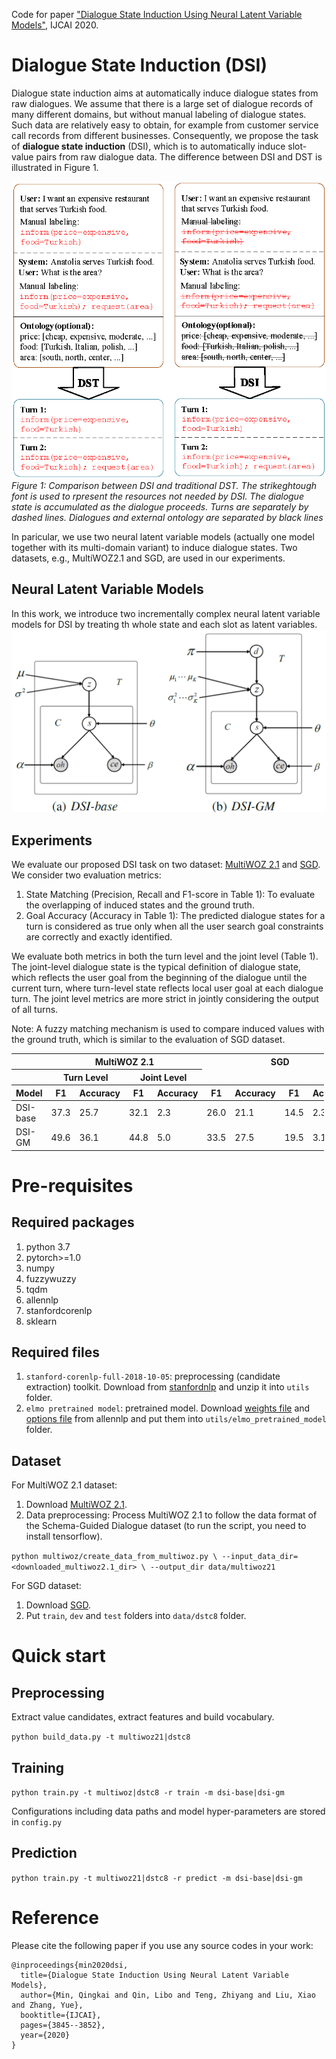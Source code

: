 Code for paper ["Dialogue State Induction Using Neural Latent Variable Models"](https://www.ijcai.org/Proceedings/2020/0532.pdf), IJCAI 2020.
# Dialogue State Induction (DSI)
Dialogue state induction aims at automatically induce dialogue states from raw dialogues. We assume that there is a large set of dialogue records of many different domains, but without manual labeling of dialogue states. Such data are relatively easy to obtain, for example from customer service call records from different businesses. Consequently, we propose the task of **dialogue state induction** (DSI), which is to automatically induce slot-value pairs from raw dialogue data.
The difference between DSI and DST is illustrated in Figure 1.

![DSIvsDST](DSIvsDST.png)
*Figure 1: Comparison between DSI and traditional DST. The strikeghtough font is used to rpresent the resources not needed by DSI. The dialogue state is accumulated as the dialogue proceeds. Turns are separately by dashed lines. Dialogues and external ontology are separated by black lines*

In paricular, we use two neural latent variable models (actually one model together with its multi-domain variant) to induce dialogue states. Two datasets, e.g., MultiWOZ2.1 and SGD, are used in our experiments.

## Neural Latent Variable Models
In this work, we introduce two incrementally complex neural latent variable models for DSI by treating th whole state and each slot as latent variables. 
![models](models.PNG)

## Experiments
We evaluate our proposed DSI task on two dataset: [MultiWOZ 2.1](https://github.com/budzianowski/multiwoz) and [SGD](https://github.com/google-research-datasets/dstc8-schema-guided-dialogue).
We consider two evaluation metrics:
1. State Matching (Precision, Recall and F1-score in Table
1): To evaluate the overlapping of induced states and the ground truth.
2. Goal Accuracy (Accuracy in Table 1): The predicted dialogue states for a turn is considered as true only when all the user search goal
constraints are correctly and exactly identified.

We evaluate both metrics in both the turn level and the joint level (Table 1). The joint-level dialogue state is the typical definition of dialogue state, which reflects the user goal from the beginning of the dialogue until the current turn, where turn-level state reflects local user goal at each dialogue turn. The joint level metrics are more strict in jointly considering the output of all turns. 

Note: A fuzzy matching mechanism is used to compare induced values with the ground truth, which is similar to the evaluation of SGD dataset.

<div class="datagrid" style="width:500px;">
<table>
<thead><tr><th></th><th colspan="4">MultiWOZ 2.1</th><th colspan="4">SGD</th></tr></thead>
<thead><tr><th></th><th colspan="2">Turn Level</th><th colspan="2">Joint Level</th></tr></thead>
<thead><tr><th>Model</th><th>F1</th><th>Accuracy</th><th>F1</th><th>Accuracy</th><th>F1</th><th>Accuracy</th><th>F1</th><th>Accuracy</th></tr></thead>
<tbody>
<tr><td>DSI-base </td><td>37.3 </td><td>25.7</td><td>32.1</td><td>2.3</td><td>26.0 </td><td>21.1</td><td>14.5</td><td>2.3</td></tr>
<tr><td>DSI-GM </td><td>49.6 </td><td>36.1</td><td>44.8</td><td>5.0</td><td>33.5 </td><td>27.5</td><td>19.5</td><td>3.1</td></tr>

</tbody>
</table>
</div>

# Pre-requisites

## Required packages
1. python 3.7
2. pytorch>=1.0
3. numpy
4. fuzzywuzzy
5. tqdm
6. allennlp
7. stanfordcorenlp
8. sklearn

## Required files
1. `stanford-corenlp-full-2018-10-05`: preprocessing (candidate extraction) toolkit. Download from [stanfordnlp](http://nlp.stanford.edu/software/stanford-corenlp-full-2018-10-05.zip) and unzip it into `utils` folder.
2. `elmo pretrained model`: pretrained model. Download [weights file](https://s3-us-west-2.amazonaws.com/allennlp/models/elmo/2x1024_128_2048cnn_1xhighway/elmo_2x1024_128_2048cnn_1xhighway_weights.hdf5) and [options file](https://s3-us-west-2.amazonaws.com/allennlp/models/elmo/2x1024_128_2048cnn_1xhighway/elmo_2x1024_128_2048cnn_1xhighway_options.json) from allennlp and put them into `utils/elmo_pretrained_model` folder.

## Dataset
For MultiWOZ 2.1 dataset:
1. Download [MultiWOZ 2.1](https://github.com/budzianowski/multiwoz/tree/master/data).
2. Data preprocessing: Process MultiWOZ 2.1 to follow the data format of the Schema-Guided Dialogue dataset (to run the script, you need to install tensorflow).

`python multiwoz/create_data_from_multiwoz.py \
--input_data_dir=<downloaded_multiwoz2.1_dir> \
--output_dir data/multiwoz21`

For SGD dataset:
1. Download [SGD](https://github.com/google-research-datasets/dstc8-schema-guided-dialogue).
2. Put `train`, `dev` and `test` folders into `data/dstc8` folder.

# Quick start
## Preprocessing
Extract value candidates, extract features and build vocabulary.

`python build_data.py -t multiwoz21|dstc8`

## Training
`python train.py -t multiwoz|dstc8 -r train -m dsi-base|dsi-gm`

Configurations including data paths and model hyper-parameters are stored in `config.py`


## Prediction
`python train.py -t multiwoz21|dstc8 -r predict -m dsi-base|dsi-gm` 

# Reference
Please cite the following paper if you use any source codes in your work:

```
@inproceedings{min2020dsi,
  title={Dialogue State Induction Using Neural Latent Variable Models},
  author={Min, Qingkai and Qin, Libo and Teng, Zhiyang and Liu, Xiao and Zhang, Yue},
  booktitle={IJCAI},
  pages={3845--3852},
  year={2020}
}
```

